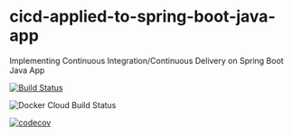 # cicd-applied-to-spring-boot-java-app
Implementing Continuous Integration/Continuous Delivery on Spring Boot Java App

[![Build Status](https://travis-ci.org/AlvaroAugustoZago/cicd-applied-to-spring-boot-java-app.svg?branch=master)](https://travis-ci.org/AlvaroAugustoZago/cicd-applied-to-spring-boot-java-app)

![Docker Cloud Build Status](https://img.shields.io/docker/cloud/build/alvaroaugustowinharzago/cicd-applied-to-spring-boot-java-app)

[![codecov](https://codecov.io/gh/AlvaroAugustoZago/cicd-applied-to-spring-boot-java-app/branch/master/graph/badge.svg)](https://codecov.io/gh/AlvaroAugustoZago/cicd-applied-to-spring-boot-java-app)